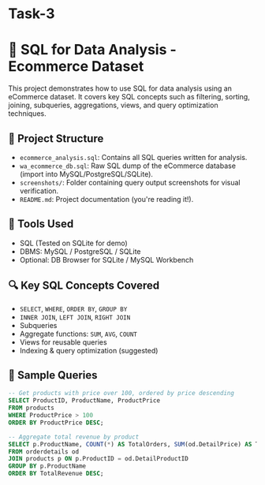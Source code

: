 # Task-3
# 🛒 SQL for Data Analysis - Ecommerce Dataset

This project demonstrates how to use SQL for data analysis using an eCommerce dataset. It covers key SQL concepts such as filtering, sorting, joining, subqueries, aggregations, views, and query optimization techniques.

## 📁 Project Structure

- `ecommerce_analysis.sql`: Contains all SQL queries written for analysis.
- `wa_ecommerce_db.sql`: Raw SQL dump of the eCommerce database (import into MySQL/PostgreSQL/SQLite).
- `screenshots/`: Folder containing query output screenshots for visual verification.
- `README.md`: Project documentation (you're reading it!).

## 🧰 Tools Used

- SQL (Tested on SQLite for demo)
- DBMS: MySQL / PostgreSQL / SQLite
- Optional: DB Browser for SQLite / MySQL Workbench

## 🔍 Key SQL Concepts Covered

- `SELECT`, `WHERE`, `ORDER BY`, `GROUP BY`
- `INNER JOIN`, `LEFT JOIN`, `RIGHT JOIN`
- Subqueries
- Aggregate functions: `SUM`, `AVG`, `COUNT`
- Views for reusable queries
- Indexing & query optimization (suggested)

## 🔎 Sample Queries

```sql
-- Get products with price over 100, ordered by price descending
SELECT ProductID, ProductName, ProductPrice
FROM products
WHERE ProductPrice > 100
ORDER BY ProductPrice DESC;

-- Aggregate total revenue by product
SELECT p.ProductName, COUNT(*) AS TotalOrders, SUM(od.DetailPrice) AS TotalRevenue
FROM orderdetails od
JOIN products p ON p.ProductID = od.DetailProductID
GROUP BY p.ProductName
ORDER BY TotalRevenue DESC;
